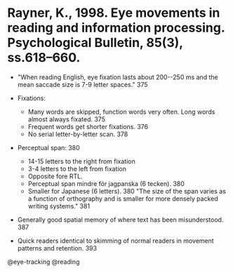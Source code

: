 # Rayner, K., 1998. Eye movements in reading and information processing.  Psychological Bulletin, 85(3), ss.618–660.

- "When reading English, eye fixation lasts about 200--250 ms and the mean saccade size is 7-9 letter spaces." 375

- Fixations:
    - Many words are skipped, function words very often. Long words almost always fixated. 375
    - Frequent words get shorter fixations. 376
    - No serial letter-by-letter scan. 378

- Perceptual span: 380
    - 14-15 letters to the right from fixation
    - 3-4 letters to the left from fixation
    - Opposite fore RTL.  
    - Perceptual span mindre för jagpanska (6 tecken). 380 
    - Smaller for Japanese (6 letters). 380 "The size of the span varies as a function of orthography and is smaller for more densely packed writing systems." 381

- Generally good spatial memory of where text has been misunderstood. 387

- Quick readers identical to skimming of normal readers in movement patterns and retention. 393

@eye-tracking
@reading